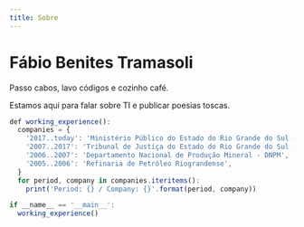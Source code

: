 ```yaml
---
title: Sobre
---
```


# Fábio Benites Tramasoli

Passo cabos, lavo códigos e cozinho café.

Estamos aqui para falar sobre TI e publicar poesias toscas.

```javascript
def working_experience():
  companies = {
    '2017..today': 'Ministério Público do Estado do Rio Grande do Sul - MPRS',
    '2007..2017': 'Tribunal de Justiça do Estado do Rio Grande do Sul - TJRS',
    '2006..2007': 'Departamento Nacional de Produção Mineral - DNPM',
    '2005..2006': 'Refinaria de Petróleo Riograndense',
  }
  for period, company in companies.iteritems():
    print('Period: {} / Company: {}'.format(period, company))

if __name__ == '__main__':
  working_experience()

```
